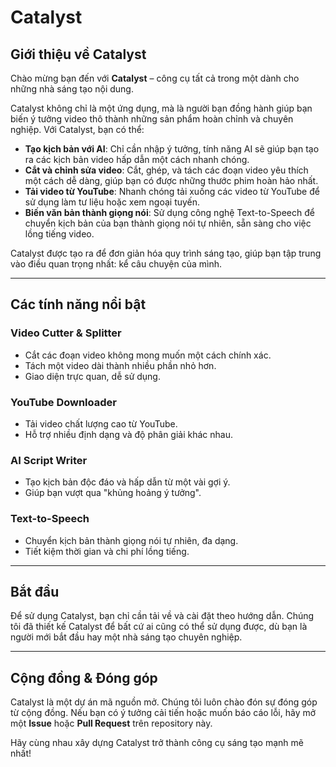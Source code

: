 # Catalyst

## Giới thiệu về Catalyst

Chào mừng bạn đến với **Catalyst** – công cụ tất cả trong một dành cho những nhà sáng tạo nội dung.

Catalyst không chỉ là một ứng dụng, mà là người bạn đồng hành giúp bạn biến ý tưởng video thô thành những sản phẩm hoàn chỉnh và chuyên nghiệp. Với Catalyst, bạn có thể:

- **Tạo kịch bản với AI**: Chỉ cần nhập ý tưởng, tính năng AI sẽ giúp bạn tạo ra các kịch bản video hấp dẫn một cách nhanh chóng.
- **Cắt và chỉnh sửa video**: Cắt, ghép, và tách các đoạn video yêu thích một cách dễ dàng, giúp bạn có được những thước phim hoàn hảo nhất.
- **Tải video từ YouTube**: Nhanh chóng tải xuống các video từ YouTube để sử dụng làm tư liệu hoặc xem ngoại tuyến.
- **Biến văn bản thành giọng nói**: Sử dụng công nghệ Text-to-Speech để chuyển kịch bản của bạn thành giọng nói tự nhiên, sẵn sàng cho việc lồng tiếng video.

Catalyst được tạo ra để đơn giản hóa quy trình sáng tạo, giúp bạn tập trung vào điều quan trọng nhất: kể câu chuyện của mình.

---

## Các tính năng nổi bật

### Video Cutter & Splitter

- Cắt các đoạn video không mong muốn một cách chính xác.
- Tách một video dài thành nhiều phần nhỏ hơn.
- Giao diện trực quan, dễ sử dụng.

### YouTube Downloader

- Tải video chất lượng cao từ YouTube.
- Hỗ trợ nhiều định dạng và độ phân giải khác nhau.

### AI Script Writer

- Tạo kịch bản độc đáo và hấp dẫn từ một vài gợi ý.
- Giúp bạn vượt qua "khủng hoảng ý tưởng".

### Text-to-Speech

- Chuyển kịch bản thành giọng nói tự nhiên, đa dạng.
- Tiết kiệm thời gian và chi phí lồng tiếng.

---

## Bắt đầu

Để sử dụng Catalyst, bạn chỉ cần tải về và cài đặt theo hướng dẫn. Chúng tôi đã thiết kế Catalyst để bất cứ ai cũng có thể sử dụng được, dù bạn là người mới bắt đầu hay một nhà sáng tạo chuyên nghiệp.

---

## Cộng đồng & Đóng góp

Catalyst là một dự án mã nguồn mở. Chúng tôi luôn chào đón sự đóng góp từ cộng đồng. Nếu bạn có ý tưởng cải tiến hoặc muốn báo cáo lỗi, hãy mở một **Issue** hoặc **Pull Request** trên repository này.

Hãy cùng nhau xây dựng Catalyst trở thành công cụ sáng tạo mạnh mẽ nhất\!
